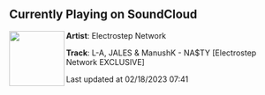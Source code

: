 ## Currently Playing on SoundCloud

[<img align="left" width="100" src="https://i1.sndcdn.com/artworks-vyR7Z2PmGzubzYrd-KkSCbQ-t500x500.jpg">](https://soundcloud.com/electrostepnetwork/nassty)

**Artist**: Electrostep Network 

**Track**: L-A, JALES & ManushK - NA$TY [Electrostep Network EXCLUSIVE]

Last updated at 02/18/2023 07:41
